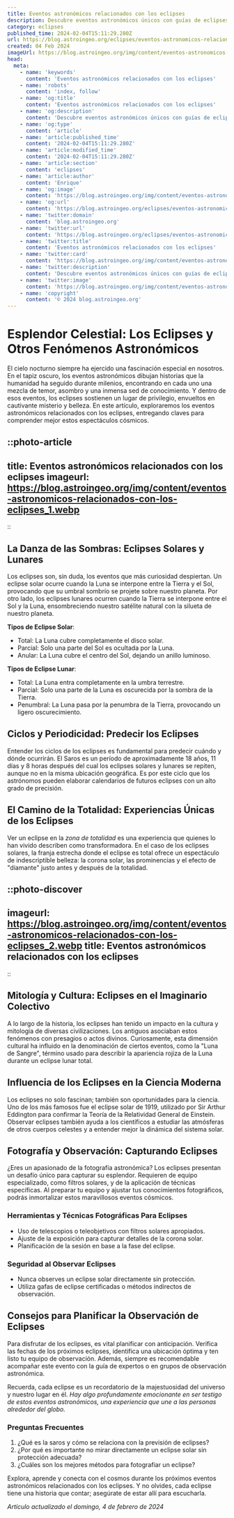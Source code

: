 ```yaml
---
title: Eventos astronómicos relacionados con los eclipses
description: Descubre eventos astronómicos únicos con guías de eclipses solares y lunares. Prepárate para observar el cielo de manera espectacular.
category: eclipses
published_time: 2024-02-04T15:11:29.280Z
url: https://blog.astroingeo.org/eclipses/eventos-astronomicos-relacionados-con-los-eclipses
created: 04 Feb 2024
imageUrl: https://blog.astroingeo.org/img/content/eventos-astronomicos-relacionados-con-los-eclipses_1.webp
head:
  meta:
    - name: 'keywords'
      content: 'Eventos astronómicos relacionados con los eclipses'
    - name: 'robots'
      content: 'index, follow'
    - name: 'og:title'
      content: 'Eventos astronómicos relacionados con los eclipses'
    - name: 'og:description'
      content: 'Descubre eventos astronómicos únicos con guías de eclipses solares y lunares. Prepárate para observar el cielo de manera espectacular.'
    - name: 'og:type'
      content: 'article'
    - name: 'article:published_time'
      content: '2024-02-04T15:11:29.280Z'
    - name: 'article:modified_time'
      content: '2024-02-04T15:11:29.280Z'
    - name: 'article:section'
      content: 'eclipses'
    - name: 'article:author'
      content: 'Enrique'
    - name: 'og:image'
      content: 'https://blog.astroingeo.org/img/content/eventos-astronomicos-relacionados-con-los-eclipses_1.webp'
    - name: 'og:url'
      content: 'https://blog.astroingeo.org/eclipses/eventos-astronomicos-relacionados-con-los-eclipses'
    - name: 'twitter:domain'
      content: 'blog.astroingeo.org'
    - name: 'twitter:url'
      content: 'https://blog.astroingeo.org/eclipses/eventos-astronomicos-relacionados-con-los-eclipses'
    - name: 'twitter:title'
      content: 'Eventos astronómicos relacionados con los eclipses'
    - name: 'twitter:card'
      content: 'https://blog.astroingeo.org/img/content/eventos-astronomicos-relacionados-con-los-eclipses_1.webp'
    - name: 'twitter:description'
      content: 'Descubre eventos astronómicos únicos con guías de eclipses solares y lunares. Prepárate para observar el cielo de manera espectacular.'
    - name: 'twitter:image'
      content: 'https://blog.astroingeo.org/img/content/eventos-astronomicos-relacionados-con-los-eclipses_1.webp'
    - name: 'copyright'
      content: '© 2024 blog.astroingeo.org'
---
```

# Esplendor Celestial: Los Eclipses y Otros Fenómenos Astronómicos

El cielo nocturno siempre ha ejercido una fascinación especial en nosotros. En el tapiz oscuro, los eventos astronómicos dibujan historias que la humanidad ha seguido durante milenios, encontrando en cada uno una mezcla de temor, asombro y una inmensa sed de conocimiento. Y dentro de esos eventos, los eclipses sostienen un lugar de privilegio, envueltos en cautivante misterio y belleza. En este artículo, exploraremos los eventos astronómicos relacionados con los eclipses, entregando claves para comprender mejor estos espectáculos cósmicos.


::photo-article
---
title: Eventos astronómicos relacionados con los eclipses
imageurl: https://blog.astroingeo.org/img/content/eventos-astronomicos-relacionados-con-los-eclipses_1.webp
---
::


## La Danza de las Sombras: Eclipses Solares y Lunares

Los eclipses son, sin duda, los eventos que más curiosidad despiertan. Un eclipse solar ocurre cuando la Luna se interpone entre la Tierra y el Sol, provocando que su umbral sombrío se projete sobre nuestro planeta. Por otro lado, los eclipses lunares ocurren cuando la Tierra se interpone entre el Sol y la Luna, ensombreciendo nuestro satélite natural con la silueta de nuestro planeta.

**Tipos de Eclipse Solar**:
- Total: La Luna cubre completamente el disco solar.
- Parcial: Solo una parte del Sol es ocultada por la Luna.
- Anular: La Luna cubre el centro del Sol, dejando un anillo luminoso.

**Tipos de Eclipse Lunar**:
- Total: La Luna entra completamente en la umbra terrestre.
- Parcial: Solo una parte de la Luna es oscurecida por la sombra de la Tierra.
- Penumbral: La Luna pasa por la penumbra de la Tierra, provocando un ligero oscurecimiento.

## Ciclos y Periodicidad: Predecir los Eclipses

Entender los ciclos de los eclipses es fundamental para predecir cuándo y dónde ocurrirán. El Saros es un período de aproximadamente 18 años, 11 días y 8 horas después del cual los eclipses solares y lunares se repiten, aunque no en la misma ubicación geográfica. Es por este ciclo que los astrónomos pueden elaborar calendarios de futuros eclipses con un alto grado de precisión.

## El Camino de la Totalidad: Experiencias Únicas de los Eclipses

Ver un eclipse en la *zona de totalidad* es una experiencia que quienes lo han vivido describen como transformadora. En el caso de los eclipses solares, la franja estrecha donde el eclipse es total ofrece un espectáculo de indescriptible belleza: la corona solar, las prominencias y el efecto de "diamante" justo antes y después de la totalidad.


::photo-discover
---
imageurl: https://blog.astroingeo.org/img/content/eventos-astronomicos-relacionados-con-los-eclipses_2.webp
title: Eventos astronómicos relacionados con los eclipses
---
::


## Mitología y Cultura: Eclipses en el Imaginario Colectivo

A lo largo de la historia, los eclipses han tenido un impacto en la cultura y mitología de diversas civilizaciones. Los antiguos asociaban estos fenómenos con presagios o actos divinos. Curiosamente, esta dimensión cultural ha influido en la denominación de ciertos eventos, como la "Luna de Sangre", término usado para describir la apariencia rojiza de la Luna durante un eclipse lunar total.

## Influencia de los Eclipses en la Ciencia Moderna

Los eclipses no solo fascinan; también son oportunidades para la ciencia. Uno de los más famosos fue el eclipse solar de 1919, utilizado por Sir Arthur Eddington para confirmar la Teoría de la Relatividad General de Einstein. Observar eclipses también ayuda a los científicos a estudiar las atmósferas de otros cuerpos celestes y a entender mejor la dinámica del sistema solar.

## Fotografía y Observación: Capturando Eclipses

¿Eres un apasionado de la fotografía astronómica? Los eclipses presentan un desafío único para capturar su esplendor. Requieren de equipo especializado, como filtros solares, y de la aplicación de técnicas específicas. Al preparar tu equipo y ajustar tus conocimientos fotográficos, podrás inmortalizar estos maravillosos eventos cósmicos.

### Herramientas y Técnicas Fotográficas Para Eclipses
- Uso de telescopios o teleobjetivos con filtros solares apropiados.
- Ajuste de la exposición para capturar detalles de la corona solar.
- Planificación de la sesión en base a la fase del eclipse.

### Seguridad al Observar Eclipses
- Nunca observes un eclipse solar directamente sin protección.
- Utiliza gafas de eclipse certificadas o métodos indirectos de observación.

## Consejos para Planificar la Observación de Eclipses

Para disfrutar de los eclipses, es vital planificar con anticipación. Verifica las fechas de los próximos eclipses, identifica una ubicación óptima y ten listo tu equipo de observación. Además, siempre es recomendable acompañar este evento con la guía de expertos o en grupos de observación astronómica.

Recuerda, cada eclipse es un recordatorio de la majestuosidad del universo y nuestro lugar en él. *Hay algo profundamente emocionante en ser testigo de estos eventos astronómicos, una experiencia que une a las personas alrededor del globo.*

### Preguntas Frecuentes

1. ¿Qué es la saros y cómo se relaciona con la previsión de eclipses?
2. ¿Por qué es importante no mirar directamente un eclipse solar sin protección adecuada?
3. ¿Cuáles son los mejores métodos para fotografiar un eclipse? 

Explora, aprende y conecta con el cosmos durante los próximos eventos astronómicos relacionados con los eclipses. Y no olvides, cada eclipse tiene una historia que contar; asegúrate de estar allí para escucharla.

_Artículo actualizado el domingo, 4 de febrero de 2024_